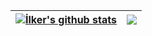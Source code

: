 <!-- the personal vercel domain https://github-readme-stats-one-tau-85.vercel.app-->
| <a href="https://github.com/ilkermeliksitki/"><img align="center" src="https://github-readme-stats-one-tau-85.vercel.app/api?username=ilkermeliksitki&show_icons=true&include_all_commits=true&theme=buefy&hide_border=true" alt="İlker's github stats" /></a> | <a href="https://github.com/ilkermeliksitki"><img align="center" src="https://github-readme-stats-one-tau-85.vercel.app/api/top-langs/?username=ilkermeliksitki&layout=compact&theme=buefy&hide_border=true" /></a> |
| ---- | ---- |
